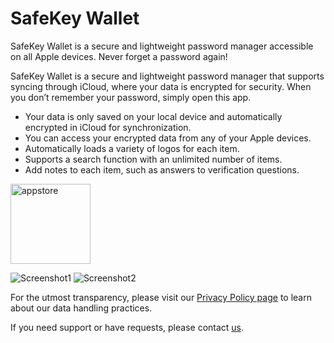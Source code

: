 # SafeKey Wallet

SafeKey Wallet is a secure and lightweight password manager accessible on all Apple devices. Never forget a password again!

SafeKey Wallet is a secure and lightweight password manager that supports syncing through iCloud, where your data is encrypted for security. When you don’t remember your password, simply open this app.

* Your data is only saved on your local device and automatically encrypted in iCloud for synchronization.
* You can access your encrypted data from any of your Apple devices.
* Automatically loads a variety of logos for each item.
* Supports a search function with an unlimited number of items.
* Add notes to each item, such as answers to verification questions.

<a href="https://apps.apple.com/us/app/colorizer-colorize-photos/id6590601683">
  <img src="https://elibooklover.github.io/Colorizer/appstore.png" alt="appstore" width="128"/>
</a>

![Screenshot1](https://elibooklover.github.io/SafeKey/Screenshot1.png) ![Screenshot2](https://elibooklover.github.io/SafeKey/Screenshot2.png) 

For the utmost transparency, please visit our [Privacy Policy page](privacy.md) to learn about our data handling practices.

If you need support or have requests, please contact [us](mailto:appdeveloperkim@gmail.com).
